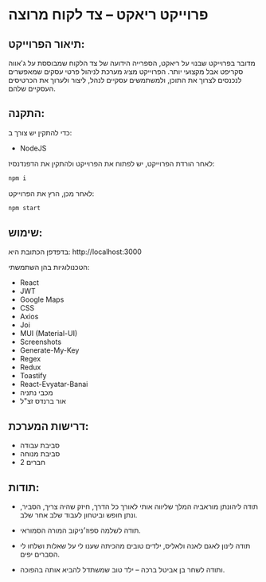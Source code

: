 # פרוייקט ריאקט – צד לקוח מרוצה

## תיאור הפרוייקט:

מדובר בפרוייקט שבנוי על ריאקט, הספרייה הידועה של צד הלקוח שמבוססת על ג'אווה סקריפט אבל מקצועי יותר. הפרוייקט מציג מערכת לניהול פרטי עסקים שמאפשרים לנכנסים לצרוך את התוכן, ולמשתמשים עסקיים לנהל, ליצור ולערוך את הכרטיסים העסקיים שלהם.

## התקנה:

כדי להתקין יש צורך ב:
- NodeJS

לאחר הורדת הפרוייקט, יש לפתוח את הפרוייקט ולהתקין את הדפנדנסיז:

```bash
npm i
```
לאחר מכן, הרץ את הפרוייקט:


```bash
npm start
```

## שימוש:
בדפדפן הכתובת היא:
http://localhost:3000

הטכנולוגיות בהן השתמשתי:
- React
- JWT
- Google Maps
- CSS
- Axios
- Joi
- MUI (Material-UI)
- Screenshots
- Generate-My-Key
- Regex
- Redux
- Toastify
- React-Evyatar-Banai
- מכבי נתניה
- אור ברנדס זצ"ל
  
## דרישות המערכת:
- סביבת עבודה
- סביבת מנוחה
- 2 חברים
  
## תודות:

- תודה ליהונתן מוראביה המלך שליווה אותי לאורך כל הדרך, חיזק שהיה צריך, הסביר, ונתן חופש וביטחון לעבוד שלב אחר שלב.
- תודה לשלמה ספוז׳ניקוב המורה הסמוראי.
- תודה לינון לאגם לאנה ולאליס, ילדים טובים מהכיתה שענו לי על שאלות ושלחו לי הסברים יפים.

- ותודה לשחר בן אביטל ברכה – ילד טוב שמשתדל להביא אותה בהפוכה.
